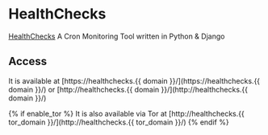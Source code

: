 # HealthChecks

[HealthChecks](https://HealthChecks.io) A Cron Monitoring Tool written in Python & Django

## Access

It is available at [https://healthchecks.{{ domain }}/](https://healthchecks.{{ domain }}/) or [http://healthchecks.{{ domain }}/](http://healthchecks.{{ domain }}/)

{% if enable_tor %}
It is also available via Tor at [http://healthchecks.{{ tor_domain }}/](http://healthchecks.{{ tor_domain }}/)
{% endif %}
